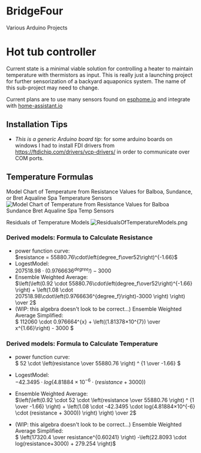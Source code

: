 # BridgeFour
Various Arduino Projects

# Hot tub controller
Current state is a minimal viable solution for controlling a heater to maintain temperature with thermistors as input. This is really just a launching project for further sensorization of a backyard aquaponics system.  The name of this sub-project may need to change.

Current plans are to use many sensors found on [esphome.io](https://esphome.io/) and integrate with [home-assistant.io](https://www.home-assistant.io/integrations/esphome/)

## Installation Tips
- *This is a generic Arduino board tip:*  for some arduino boards on windows I had to install FDI drivers from https://ftdichip.com/drivers/vcp-drivers/ in order to communicate over COM ports.

## Temperature Formulas
Model Chart of Temperature from Resistance Values for Balboa, Sundance, or Bret Aqualine Spa Temperature Sensors
![Model Chart of Temperature from Resistance Values for Balboa Sundance Bret Aqualine Spa Temp Sensors](/documentation/resources/ModelChartOfTempfromResistanceValuesforBalboaSundanceBretAqualineSpaTempSensors.png)

Residuals of Temperature Models
![ResidualsOfTemperatureModels.png](/documentation/resources/ResidualsOfTemperatureModels.png)

### Derived models: Formula to Calculate Resistance
- power function curve: <br/>
   $`resistance = 55880.76\cdot\left(degree_f\over52\right)^{-1.66}`$ 
- LogestModel: <br/> $` 207518.98\cdot\left(0.9766636^{degree_f}\right) -3000  `$
- Ensemble Weighted Average: <br/>
$`\left(\left(0.92 \cdot 55880.76\cdot\left(degree_f\over52\right)^{-1.66} \right) + \left(1.08 \cdot 207518.98\cdot\left(0.9766636^{degree_f}\right)-3000 \right) \right) \over 2`$
- (WIP: this algebra doesn't look to be correct...) Ensemble Weighted Average Simplified: <br/>
$` 112060 \cdot  0.976664^{x} + \left((1.81378×10^{7}) \over x^{1.66}\right) - 3000 `$
### Derived models: Formula to Calculate Temperature
- power function curve:<br/> 
 $` 52 \cdot \left(resistance \over 55880.76 \right) ^ {1 \over -1.66} `$
- LogestModel: <br/>
$`-42.3495 \cdot log(4.81884×10^{-6} \cdot (resistance + 3000)) `$
- Ensemble Weighted Average: <br/> $`\left(\left(0.92 \cdot       52 \cdot \left(resistance \over 55880.76 \right) ^ {1 \over -1.66} \right) + \left(1.08 \cdot -42.3495 \cdot log(4.81884×10^{-6} \cdot (resistance + 3000)) \right) \right) \over 2`$

-  (WIP: this algebra doesn't look to be correct...)  Ensemble Weighted Average Simplified: <br/>
$` \left(17320.4 \over resistance^{0.60241} \right) -\left(22.8093 \cdot log(resistance+3000) + 279.254 \right)`$